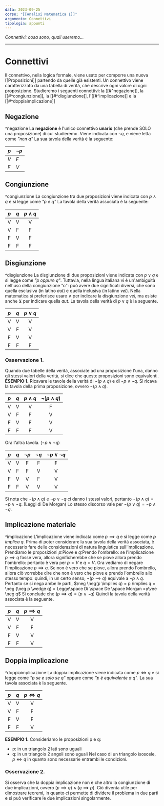 ```yaml
---
data: 2023-09-25
corso: "[[Analisi Matematica I]]"
argomento: Connettivi
tipologia: appunti
---
```

*Connettivi: cosa sono, quali useremo...*
- - -
# Connettivi
Il connettivo, nella logica formale, viene usato per comporre una nuova [[Proposizioni]] partendo da quelle già esistenti. 
Un connettivo viene caratterizzato da una tabella di verità, che descrive ogni valore di ogni proposizione.
Studieremo i seguenti connettivi: la [[#^negazione]], la [[#^congiunzione]], la [[#^disgiunzione]], l'[[#^implicazione]] e la [[#^doppiaimplicazione]]

## Negazione
^negazione
La **negazione** è l'unico connettivo **unario** (che prende SOLO una proposizione) di cui studieremo. 
Viene indicata con $\neg q$, e viene letta come *"non q"*
La sua tavola della verità è la seguente:

| $p$ | $\neg p$ |
| -- | -- |
| $V$ | $F$ |
| $F$ | $V$ | 
## Congiunzione
^congiunzione
La congiunzione tra due proposizioni viene indicata con $p \wedge q$  e si legge come *"p e q"*
La tavola della verità associata è la seguente:

| $p$ | $q$ | $p \wedge q$ | 
| :-: | :-: | :-: | 
| V | V | V |
| V | F | F |
| F | V | F | 
| F | F | F |
## Disgiunzione
^disgiunzione
La disgiunzione di due proposizioni viene indicata con $p \vee q$ e si legge come *"p oppure q"*. Tuttavia, nella lingua italiana vi è un'ambiguità nell'uso della congiunzione "o": può avere due significati diversi, che sono quella esclusiva (in latino *aut*) e quella inclusiva (in latino *vel*).
Nella matematica si preferisce usare $\vee$ per indicare la disgiunzione *vel*, ma esiste anche $\veebar$ per indicare quella *aut*.
La tavola della verità di $p \vee q$ è la seguente.

| $p$ | $q$ | $p \vee q$ | 
| :-: | :-: | :-: | 
| V | V | V |
| V | F | V |
| F | V | V |
| F | F | F |
### Osservazione 1.
Quando due tabelle della verità, associate ad una proposizione l'una, danno gli stessi valori della verità, si dice che queste proposizioni sono equivalenti.
**ESEMPIO 1.** Ricavare le tavole della verità di $\neg (p \wedge q)$ e di $\neg p \vee \neg q$.
Si ricava la tavola della prima proposizione, ovvero $\neg (p \wedge q)$.

| $p$ | $q$ | $p \wedge q$ | $\neg(p \wedge q)$ |  
| :-: | :-: | :-: | :-: |
| V | V | V | F |
| V | F | F | V | 
| F | V | F | V |
| F | F | F | V |
Ora l'altra tavola. ($\neg p \vee \neg q$)

| $p$ | $q$ | $\neg p$ | $\neg q$ | $\neg p \vee \neg q$ |   
| :-: | :-: | :-: | :-: | :-: |
| V | V | F | F | F | 
| V | F | F | V | V |
| F | V | V | F | V |
| F | F | V | V | V |
Si nota che $\neg (p \wedge q)$ e $\neg p \vee \neg q$ ci danno i stessi valori, pertanto  $\neg (p \wedge q) = \neg p \vee \neg q$. (Leggi di De Morgan)
Lo stesso discorso vale per $\neg (p \vee q) = \neg p \wedge \neg q$.
## Implicazione materiale
^implicazione
L'implicazione viene indicata come $p \implies q$ e si legge come *p implica q*.
Prima di poter considerare la sua tavola della verità associata, è necessario fare delle considerazioni di natura linguistica sull'implicazione. 
Prendiamo le proposizioni $p:$Piove e $q:$Prendo l'ombrello: se l'implicazione $p \implies q$ fosse vera, allora significherebbe che se piove allora prendo l'ombrello: pertanto è vera per $p = V$ e $q=V$. 
Ora vediamo di negare l'implicazione $p \implies q$. Se non è vero che se piove, allora prendo l'ombrello, allora ciò vorrebbe dire che non è vero che piove e prendo l'ombrello allo stesso tempo: quindi, in un certo senso, $\neg(p \implies q)$ equivale a $\neg p \wedge q$.
Pertanto se si nega ambe le parti, $\neg \neg(p \implies q) = p \implies q = \neg (\neg p \wedge q) = Legge\space Di \space De \space Morgan =p\vee \neg q$
Si conclude che $(p \implies q) = (p \wedge \neg q)$
Quindi la tavola della verità associata è la seguente.

| $p$ | $q$ | $p \implies q$ | 
| :-: | :-: | :-: | 
| V | V | V |
| V | F | F |
| F | V | V |
| F | F | V |
## Doppia implicazione
^doppiaimplicazione
La doppia implicazione viene indicata come $p \iff q$ e si legge come *"p se e solo se q"* oppure come *"p è equivalente a q"*.
La sua tavola associata è la seguente.

| $p$ | $q$ | $p \iff q$ | 
| :-: | :-: | :-: | 
| V | V | V |
| V | F | F |
| F | V | F |
| F | F | V |
**ESEMPIO 1.** Consideriamo le proposizioni p e q:
- p: in un triangolo 2 lati sono uguali
- q: in un triangolo 2 angoli sono uguali
Nel caso di un triangolo isoscele, $p \iff q$ in quanto sono necessarie entrambi le condizioni.

### Osservazione 2.
Si osserva che la doppia implicazione non è che altro la congiunzione di due implicazioni, ovvero $(p \implies q) \wedge (q \implies p)$. Ciò diventa utile per dimostrare teoremi, in quanto ci permette di dividere il problema in due parti e si può verificare le due implicazioni singolarmente.


